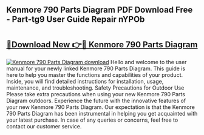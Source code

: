 ## Kenmore 790 Parts Diagram PDF Download Free - Part-tg9 User Guide Repair nYPOb

# <h2><a href="http://dfn3cn9.blite.top/?on=Kenmore+790+Parts+Diagram">🔗Download New 👉🔴 Kenmore 790 Parts Diagram</a></h2>

[![Kenmore 790 Parts Diagram download](https://i.imgur.com/lujVjoI.png)](http://dfn3cn9.blite.top/?on=Kenmore+790+Parts+Diagram)
Hello and welcome to the user manual for your newly linked Kenmore 790 Parts Diagram. This guide is here to help you master the functions and capabilities of your product. Inside, you will find detailed instructions for installation, usage, maintenance, and troubleshooting. Safety Precautions for Outdoor Use Please take extra precautions when using your new Kenmore 790 Parts Diagram outdoors. Experience the future with the innovative features of your new Kenmore 790 Parts Diagram. Our expectation is that the Kenmore 790 Parts Diagram has been instrumental in helping you get acquainted with your latest purchase. In case of any queries or concerns, feel free to contact our customer service.
